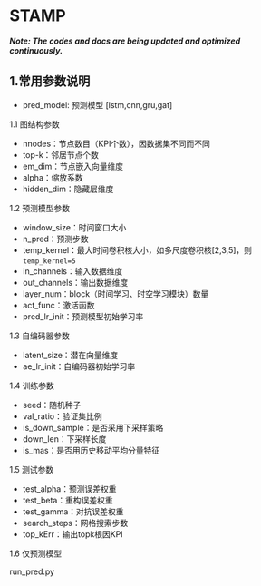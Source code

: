 # STAMP

***Note: The codes and docs are being updated and optimized continuously.***

## 1.常用参数说明
- pred_model: 预测模型 [lstm,cnn,gru,gat]

1.1 图结构参数
- nnodes：节点数目（KPI个数），因数据集不同而不同
- top-k：邻居节点个数
- em_dim：节点嵌入向量维度
- alpha：缩放系数
- hidden_dim：隐藏层维度

1.2 预测模型参数
- window_size：时间窗口大小
- n_pred：预测步数
- temp_kernel：最大时间卷积核大小，如多尺度卷积核[2,3,5]，则`temp_kernel=5`
- in_channels：输入数据维度
- out_channels：输出数据维度
- layer_num：block（时间学习、时空学习模块）数量
- act_func：激活函数
- pred_lr_init：预测模型初始学习率

1.3 自编码器参数
- latent_size：潜在向量维度
- ae_lr_init：自编码器初始学习率

1.4 训练参数
- seed：随机种子
- val_ratio：验证集比例
- is_down_sample：是否采用下采样策略
- down_len：下采样长度
- is_mas：是否用历史移动平均分量特征

1.5 测试参数
- test_alpha：预测误差权重
- test_beta：重构误差权重
- test_gamma：对抗误差权重
- search_steps：网格搜索步数
- top_kErr：输出topk根因KPI

1.6 仅预测模型

run_pred.py
